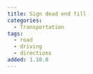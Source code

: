 ```yaml
---
title: Sign dead end fill
categories:
  - Transportation
tags:
  - road
  - driving
  - directions
added: 1.10.0
---
```

